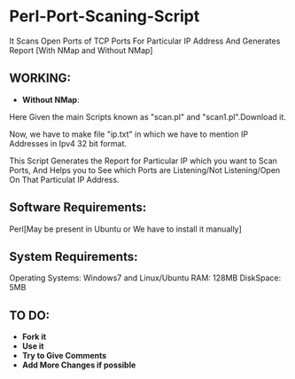 Perl-Port-Scaning-Script
========================

It Scans Open Ports of TCP Ports For Particular IP Address And Generates Report
[With NMap and Without NMap]

## WORKING:

- **Without NMap**:

Here Given the main Scripts known as "scan.pl" and "scan1.pl".Download it.

Now, we have to make file "ip.txt" in which we have to mention IP Addresses in Ipv4 32 bit format.

This Script Generates the Report for Particular IP which you want to Scan Ports,
And Helps you to See which Ports are Listening/Not Listening/Open On That Particulat IP Address.

## Software Requirements:

Perl[May be present in Ubuntu or We have to install it manually]

## System Requirements:

Operating Systems: Windows7 and Linux/Ubuntu
RAM: 128MB
DiskSpace: 5MB

## TO DO:

- **Fork it** 
- **Use it**
- **Try to Give Comments**
- **Add More Changes if possible**
